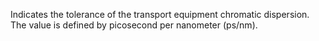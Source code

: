 Indicates the tolerance of the transport equipment chromatic dispersion. The value is defined by picosecond per nanometer (ps/nm).
